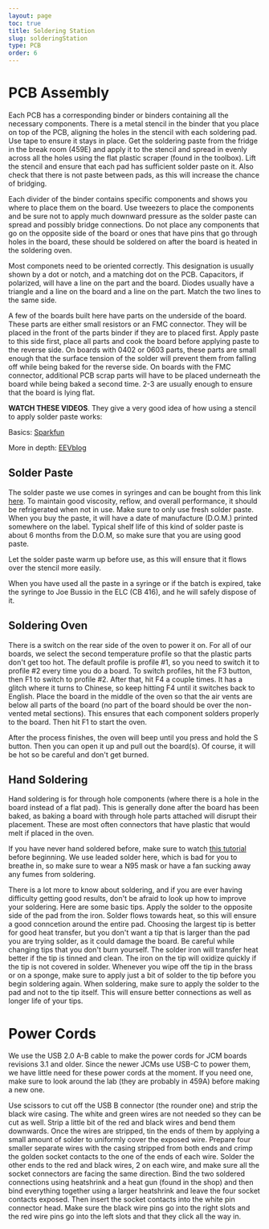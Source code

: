 ```yaml
---
layout: page
toc: true
title: Soldering Station
slug: solderingStation
type: PCB
order: 6
---
```



# PCB Assembly

Each PCB has a corresponding binder or binders containing all the necessary components. There is a metal stencil in the binder that you place on top of the PCB, aligning the holes in the stencil with each soldering pad. Use tape to ensure it stays in place. Get the soldering paste from the fridge in the break room (459E) and apply it to the stencil and spread in evenly across all the holes using the flat plastic scraper (found in the toolbox). Lift the stencil and ensure that each pad has sufficient solder paste on it. Also check that there is not paste between pads, as this will increase the chance of bridging. 

Each divider of the binder contains specific components and shows you where to place them on the board. Use tweezers to place the components and be sure not to apply much downward pressure as the solder paste can spread and possibly bridge connections. Do not place any components that go on the opposite side of the board or ones that have pins that go through holes in the board, these should be soldered on after the board is heated in the soldering oven. 

Most componets need to be oriented correctly. This designation is usually shown by a dot or notch, and a matching dot on the PCB. Capacitors, if polarized, will have a line on the part and the board. Diodes usually have a triangle and a line on the board and a line on the part. Match the two lines to the same side.

A few of the boards built here have parts on the underside of the board. These parts are either small resistors or an FMC connector. They will be placed in the front of the parts binder if they are to placed first. Apply paste to this side first, place all parts and cook the board before applying paste to the reverse side. On boards with 0402 or 0603 parts, these parts are small enough that the surface tension of the solder will prevent them from falling off while being baked for the reverse side. On boards with the FMC connector, additional PCB scrap parts will have to be placed underneath the board while being baked a second time. 2-3 are usually enough to ensure that the board is lying flat. 

**WATCH THESE VIDEOS**. They give a very good idea of how using a stencil to apply solder paste works:

Basics: [Sparkfun](https://www.youtube.com/watch?v=WDIqtGMROjM)

More in depth: [EEVblog](https://www.youtube.com/watch?v=qyDRHI4YeMI)

## Solder Paste

The solder paste we use comes in syringes and can be bought from this link [here](https://www.amazon.com/Kester-EP256-Solder-Syringe-Dispenser/dp/B006UTCYM2/ref=sr_1_2?dchild=1&keywords=kester+solder+paste&qid=1585170588&sr=8-2). To maintain good viscosity, reflow, and overall performance, it should be refrigerated when not in use. Make sure to only use fresh solder paste. When you buy the paste, it will have a date of manufacture (D.O.M.) printed somewhere on the label. Typical shelf life of this kind of solder paste is about 6 months from the D.O.M, so make sure that you are using good paste.

Let the solder paste warm up before use, as this will ensure that it flows over the stencil more easily.

When you have used all the paste in a syringe or if the batch is expired, take the syringe to Joe Bussio in the ELC (CB 416), and he will safely dispose of it.

## Soldering Oven

There is a switch on the rear side of the oven to power it on. For all of our boards, we select the second temperature profile so that the plastic parts don't get too hot. The default profile is profile #1, so you need to switch it to profile #2 every time you do a board. To switch profiles, hit the F3 button, then F1 to switch to profile #2. After that, hit F4 a couple times. It has a glitch where it turns to Chinese, so keep hitting F4 until it switches back to English. Place the board in the middle of the oven so that the air vents are below all parts of the board (no part of the board should be over the non-vented metal sections). This ensures that each component solders properly to the board. Then hit F1 to start the oven.

After the process finishes, the oven will beep until you press and hold the S button. Then you can open it up and pull out the board(s). Of course, it will be hot so be careful and don't get burned. 

## Hand Soldering

Hand soldering is for through hole components (where there is a hole in the board instead of a flat pad). This is generally done after the board has been baked, as baking a board with through hole parts attached will disrupt their placement. These are most often connectors that have plastic that would melt if placed in the oven. 

If you have never hand soldered before, make sure to watch [this tutorial](https://www.youtube.com/watch?v=Qps9woUGkvI) before beginning. We use leaded solder here, which is bad for you to breathe in, so make sure to wear a N95 mask or have a fan sucking away any fumes from soldering.

There is a lot more to know about soldering, and if you are ever having difficulty getting good results, don't be afraid to look up how to improve your soldering. Here are some basic tips. Apply the solder to the opposite side of the pad from the iron. Solder flows towards heat, so this will ensure a good conncetion around the entire pad. Choosing the largest tip is better for good heat transfer, but you don't want a tip that is larger than the pad you are trying solder, as it could damage the board. Be careful while changing tips that you don't burn yourself. The solder iron will transfer heat better if the tip is tinned and clean. The iron on the tip will oxidize quickly if the tip is not covered in solder. Whenever you wipe off the tip in the brass or on a sponge, make sure to apply just a bit of solder to the tip before you begin soldering again. When soldering, make sure to apply the solder to the pad and not to the tip itself. This will ensure better connections as well as longer life of your tips.

# Power Cords

We use the USB 2.0 A-B cable to make the power cords for JCM boards revisions 3.1 and older. Since the newer JCMs use USB-C to power them, we have little need for these power cords at the moment. If you need one, make sure to look around the lab (they are probably in 459A) before making a new one.

Use scissors to cut off the USB B connector (the rounder one) and strip the black wire casing. The white and green wires are not needed so they can be cut as well. Strip a little bit of the red and black wires and bend them downwards. Once the wires are stripped, tin the ends of them by applying a small amount of solder to uniformly cover the exposed wire. Prepare four smaller separate wires with the casing stripped from both ends and crimp the golden socket contacts to the one of the ends of each wire. Solder the other ends to the red and black wires, 2 on each wire, and make sure all the socket connectors are facing the same direction. Bind the two soldered connections using heatshrink and a heat gun (found in the shop) and then bind everything together using a larger heatshrink and leave the four socket contacts exposed. Then insert the socket contacts into the white pin connector head. Make sure the black wire pins go into the right slots and the red wire pins go into the left slots and that they click all the way in.
